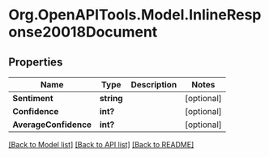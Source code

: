 # Org.OpenAPITools.Model.InlineResponse20018Document

## Properties

Name | Type | Description | Notes
------------ | ------------- | ------------- | -------------
**Sentiment** | **string** |  | [optional] 
**Confidence** | **int?** |  | [optional] 
**AverageConfidence** | **int?** |  | [optional] 

[[Back to Model list]](../README.md#documentation-for-models) [[Back to API list]](../README.md#documentation-for-api-endpoints) [[Back to README]](../README.md)

